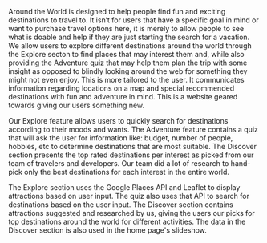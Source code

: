 Around the World is designed to help people find fun and exciting destinations to travel to. 
It isn’t for users that have a specific goal in mind or want to purchase travel options here, 
it is merely to allow people to see what is doable and help if they are just starting the search for a vacation.
We allow users to explore different destinations around the world through the Explore secton to find places that 
may interest them and, while also providing the Adventure quiz that may help them plan the trip with some insight 
as opposed to blindly looking around the web for something they might not even enjoy. This is more tailored to the user. 
It communicates information regarding locations on a map and special recommended destinations with fun and adventure in mind.
This is a website geared towards giving our users something new.

Our Explore feature allows users to quickly search for destinations according to their moods and wants.
The Adventure feature contains a quiz that will ask the user for information like: budget, number of people, 
hobbies, etc to determine destinations that are most suitable. The Discover section presents the top rated
destinations per interest as picked from our team of travelers and developers. Our team did a lot of research 
to hand-pick only the best destinations for each interest in the entire world.

The Explore section uses the Google Places API and Leaflet to display attractions based on user input. The quiz also 
uses that API to search for destinations based on the user input. The Discover section contains attractions suggested 
and researched by us, giving the users our picks for top destinations around the world for different activities. The data
in the Discover section is also used in the home page's slideshow. 